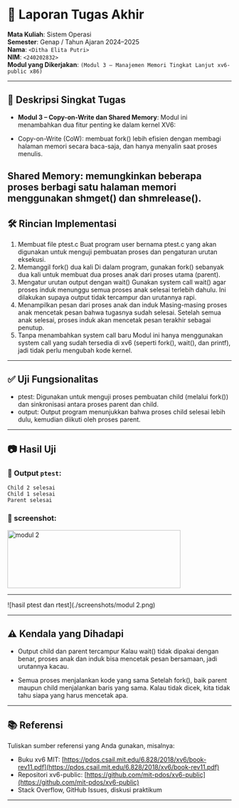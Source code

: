 # 📝 Laporan Tugas Akhir

**Mata Kuliah**: Sistem Operasi  
**Semester**: Genap / Tahun Ajaran 2024–2025  
**Nama**: `<Ditha Elita Putri>`  
**NIM**: `<240202832>`  
**Modul yang Dikerjakan**:
`(Modul 3 – Manajemen Memori Tingkat Lanjut xv6-public x86)`

---

## 📌 Deskripsi Singkat Tugas

* **Modul 3 – Copy-on-Write dan Shared Memory**:
  Modul ini menambahkan dua fitur penting ke dalam kernel XV6:
- Copy-on-Write (CoW): membuat fork() lebih efisien dengan membagi halaman memori secara baca-saja, dan hanya menyalin saat proses menulis.

Shared Memory: memungkinkan beberapa proses berbagi satu halaman memori menggunakan shmget() dan shmrelease().
---

## 🛠️ Rincian Implementasi

1. Membuat file ptest.c
Buat program user bernama ptest.c yang akan digunakan untuk menguji pembuatan proses dan pengaturan urutan eksekusi.  
2. Memanggil fork() dua kali
Di dalam program, gunakan fork() sebanyak dua kali untuk membuat dua proses anak dari proses utama (parent).  
3. Mengatur urutan output dengan wait()
Gunakan system call wait() agar proses induk menunggu semua proses anak selesai terlebih dahulu. Ini dilakukan supaya output tidak tercampur dan urutannya rapi.  
4. Menampilkan pesan dari proses anak dan induk
Masing-masing proses anak mencetak pesan bahwa tugasnya sudah selesai. Setelah semua anak selesai, proses induk akan mencetak pesan terakhir sebagai penutup.  
5. Tanpa menambahkan system call baru
Modul ini hanya menggunakan system call yang sudah tersedia di xv6 (seperti fork(), wait(), dan printf), jadi tidak perlu mengubah kode kernel.    

---


## ✅ Uji Fungsionalitas

- ptest:
Digunakan untuk menguji proses pembuatan child (melalui fork()) dan sinkronisasi antara proses parent dan child.  
- output:
Output program menunjukkan bahwa proses child selesai lebih dulu, kemudian diikuti oleh proses parent.    
---

## 📷 Hasil Uji

### 📍 Output `ptest`:

```
Child 2 selesai  
Child 1 selesai  
Parent selesai  
```


### 📸 screenshot:
<img width="389" height="130" alt="modul 2" src="https://github.com/user-attachments/assets/d887d16c-4c68-4b32-a625-cb0ba72a688a" />

---

![hasil ptest dan rtest](./screenshots/modul 2.png)  


---

## ⚠️ Kendala yang Dihadapi

- Output child dan parent tercampur
Kalau wait() tidak dipakai dengan benar, proses anak dan induk bisa mencetak pesan bersamaan, jadi urutannya kacau.  

- Semua proses menjalankan kode yang sama
Setelah fork(), baik parent maupun child menjalankan baris yang sama. Kalau tidak dicek, kita tidak tahu siapa yang harus mencetak apa.  

---

## 📚 Referensi

Tuliskan sumber referensi yang Anda gunakan, misalnya:

* Buku xv6 MIT: [https://pdos.csail.mit.edu/6.828/2018/xv6/book-rev11.pdf](https://pdos.csail.mit.edu/6.828/2018/xv6/book-rev11.pdf)
* Repositori xv6-public: [https://github.com/mit-pdos/xv6-public](https://github.com/mit-pdos/xv6-public)
* Stack Overflow, GitHub Issues, diskusi praktikum

---
